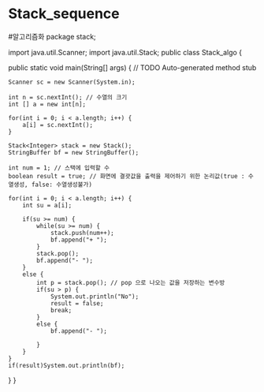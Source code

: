 # Stack_sequence
#알고리즘화
package stack;

import java.util.Scanner; 
import java.util.Stack; 
public class Stack_algo {

public static void main(String[] args) {
	// TODO Auto-generated method stub
	
	Scanner sc = new Scanner(System.in);
	
	int n = sc.nextInt(); // 수열의 크기
	int [] a = new int[n];
	
	for(int i = 0; i < a.length; i++) {
		a[i] = sc.nextInt();
	}
	
	Stack<Integer> stack = new Stack();
	StringBuffer bf = new StringBuffer();
	
	int num = 1; // 스택에 입력할 수
	boolean result = true; // 화면에 결괏값을 출력을 제어하기 위한 논리값(true : 수열생성, false: 수열생성불가)
	
	for(int i = 0; i < a.length; i++) {
		int su = a[i];
		
		if(su >= num) {
			while(su >= num) {
				stack.push(num++);
				bf.append("+ ");
			}
			stack.pop();
			bf.append("- ");
		}
		else {
			int p = stack.pop(); // pop 으로 나오는 값을 저장하는 변수방
			if(su > p) {
				System.out.println("No");
				result = false;
				break;
			}
			else {
				bf.append("- ");
				
			}
		}
	}
	if(result)System.out.println(bf);
	
	
  }
}
